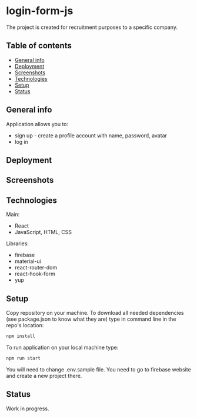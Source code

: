 # login-form-js

The project is created for recruitment purposes to a specific company.

## Table of contents
  - [General info](#general-info)
  - [Deployment](#deployment)
  - [Screenshots](#screenshots)
  - [Technologies](#technologies)
  - [Setup](#setup)
  - [Status](#status)

## General info
Application allows you to:
* sign up - create a profile account with name, password, avatar
* log in

## Deployment

## Screenshots

## Technologies

Main:
* React
* JavaScript, HTML, CSS

Libraries:
* firebase
* material-ui
* react-router-dom
* react-hook-form
* yup

## Setup
Copy repository on your machine. To download all needed dependencies (see package.json to know what they are) type in command line in the repo's location:
```bash
npm install
```
To run application on your local machine type: 
```bash
npm run start
```
You will need to change .env.sample file. You need to go to firebase website and create a new project there.

## Status
Work in progress.
